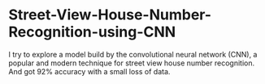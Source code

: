 # Street-View-House-Number-Recognition-using-CNN
I try to explore a model build by the convolutional neural network (CNN), a popular and modern technique for street view house number recognition. And got 92% accuracy with a small loss of data.
